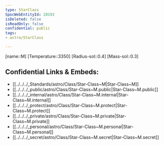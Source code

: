 ```yaml
---
type: StarClass
SpocWebEntityId: 28193
isDeleted: false
isReadOnly: false
confidential: public
tags:
- astro/StarClass

---
```


[name::M]
[Temperature::3350]
[Radius-sol::0.4]
[Mass-sol::0.3]




## Confidential Links & Embeds: 
- [[../../../_Standards/astro/Class/Star-Class~M|Star-Class~M]] 
- [[../../../_public/astro/Class/Star-Class~M.public|Star-Class~M.public]] 
- [[../../../_internal/astro/Class/Star-Class~M.internal|Star-Class~M.internal]] 
- [[../../../_protect/astro/Class/Star-Class~M.protect|Star-Class~M.protect]] 
- [[../../../_private/astro/Class/Star-Class~M.private|Star-Class~M.private]] 
- [[../../../_personal/astro/Class/Star-Class~M.personal|Star-Class~M.personal]] 
- [[../../../_secret/astro/Class/Star-Class~M.secret|Star-Class~M.secret]]


